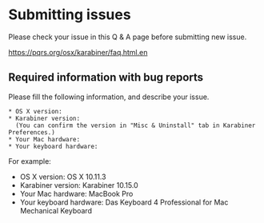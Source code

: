 # Submitting issues

Please check your issue in this Q & A page before submitting new issue.

https://pqrs.org/osx/karabiner/faq.html.en

## Required information with bug reports

Please fill the following information, and describe your issue.

```
* OS X version:
* Karabiner version:
  (You can confirm the version in "Misc & Uninstall" tab in Karabiner Preferences.)
* Your Mac hardware:
* Your keyboard hardware:
```

For example:

* OS X version: OS X 10.11.3
* Karabiner version: Karabiner 10.15.0
* Your Mac hardware: MacBook Pro
* Your keyboard hardware: Das Keyboard 4 Professional for Mac Mechanical Keyboard
